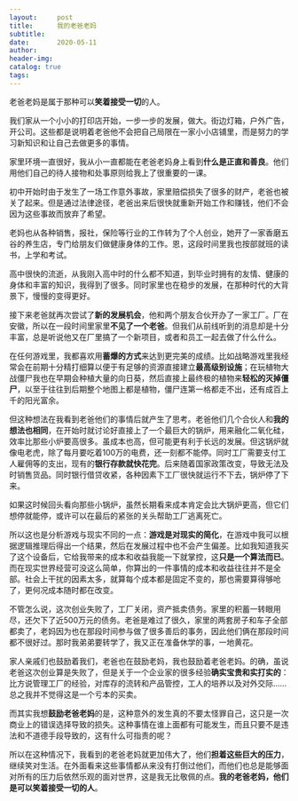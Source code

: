 ```yaml
---
layout:     post  
title:      我的老爸老妈
subtitle:  
date:       2020-05-11
author:  
header-img: 
catalog: true  
tags:
---
```



老爸老妈是属于那种可以**笑着接受一切**的人。

我们家从一个小小的打印店开始，一步一步的发展，做大。街边灯箱，户外广告，开公司。这些都是说明着老爸他不会把自己局限在一家小小店铺里，而是努力的学习新知识和让自己去做更多的事情。

家里环境一直很好，我从小一直都能在老爸老妈身上看到**什么是正直和善良**。他们用他们自己的待人接物和处事原则给我上了很重要的一课。

初中开始时由于发生了一场工作意外事故，家里赔偿损失了很多的财产，老爸也被关了起来。但是通过法律途径，老爸出来后很快就重新开始工作和赚钱，他们不会因为这些事故而放弃了希望。

老妈也从各种销售，报社，保险等行业的工作转为了个人创业，她开了一家香磨五谷的养生店，专门给朋友们做健康身体的工作。恩，这段时间里我也按部就班的读书，上学和考试。

高中很快的流逝，从我刚入高中时的什么都不知道，到毕业时拥有的友情、健康的身体和丰富的知识，我得到了很多。同时家里也在稳步的发展，在那种时代的大背景下，慢慢的变得更好。

接下来老爸就再次尝试了**新的发展机会**，他和两个朋友合伙开办了一家工厂。厂在安徽，所以在一段时间里家里**不见了一个老爸**。但我们从前线听到的消息却是十分丰富，总是听说他又在厂里搞了一个新项目，或者和员工一起去做了什么什么。

在任何游戏里，我都喜欢用**蓄爆的方式**来达到更完美的成绩。比如战略游戏里我经常会在前期十分精打细算以便于有足够的资源直接建立**最高级别设施**；在玩植物大战僵尸我也在早期会种植大量的向日葵，然后直接上最终极的植物来**轻松的灭掉僵尸**，以至于往往到后期整个地图上都是植物，僵尸连第一格都走不出，还有成百上千的阳光富余。

但这种想法在我看到老爸他们的事情后就产生了思考。老爸他们几个合伙人和**我的想法也相同**，在开始时就讨论好直接上了一个最巨大的锅炉，用来融化二氧化硅，效率比那些小炉要高很多。虽成本也高，但可能更有利于长远的发展。但这锅炉就像电老虎，除了每月要吃着100万的电费，还一刻都不能停。同时工厂需要支付工人雇佣等的支出，现有的**银行存款就快花完**。后来随着国家政策改变，导致无法及时销售货品。同时银行借贷收紧，各种因素下工厂很快就运行不下去，锅炉停了下来。

如果这时候回头看向那些小锅炉，虽然长期看来成本肯定会比大锅炉更高，但它们想停就能停，或许可以在最后的紧张的关头帮助工厂逃离死亡。

所以这也是分析游戏与现实不同的一点：**游戏是对现实的简化**，在游戏中我可以根据逻辑推理后得出一个结果，然后在发展过程中也不会产生偏差。比如我知道我买了这个设备后，它给我带来的成本和收益我能一下就掌控，这**只是一个算法而已**。而在现实世界经营可没这么简单，你算出的一件事情的成本和收益往往并不是全部。社会上干扰的因素太多，就算每个成本都是固定不变的，那也需要算得够呛了，更何况成本随时都在改变。

不管怎么说，这次创业失败了，工厂关闭，资产抵卖债务。家里的积蓄一转眼用尽，还欠下了近500万元的债务。老爸是难过了很久，家里的两套房子和车子全部都卖了，老妈因为也在那段时间参与做了很多善后的事务，因此他们俩在那段时间都不很好过。那时我弟弟要转学了，我又正在准备休学的事，一地黄花。

家人亲戚们也鼓励着我们，老爸也在鼓励老妈，我也鼓励着老爸老妈。的确，虽说老爸这次创业算是失败了，但是关于一个企业家的很多经验**确实宝贵和实打实的**：比方说管理工厂的经验，对库存的流转和产品管控，工人的培养以及对外交际……总之我并不觉得这是一个亏本的买卖。

而其实我想**鼓励老爸老妈**的是，这种意外的发生真的不要太怪罪自己，这只是一次商业上的错误选择导致的损失。这种事情在谁上面都有可能发生，而且只要不是违法和不道德手段导致的，这有什么可指责的呢？

所以在这种情况下，我看到的老爸老妈就更加伟大了，他们**担着这些巨大的压力**，继续笑对生活。在外面看来这些事情都从来没有打倒过他们，而他们也总是能够面对所有的压力后依然乐观的面对世界，这是我无比敬佩的点。**我的老爸老妈，他们是可以笑着接受一切的人**。